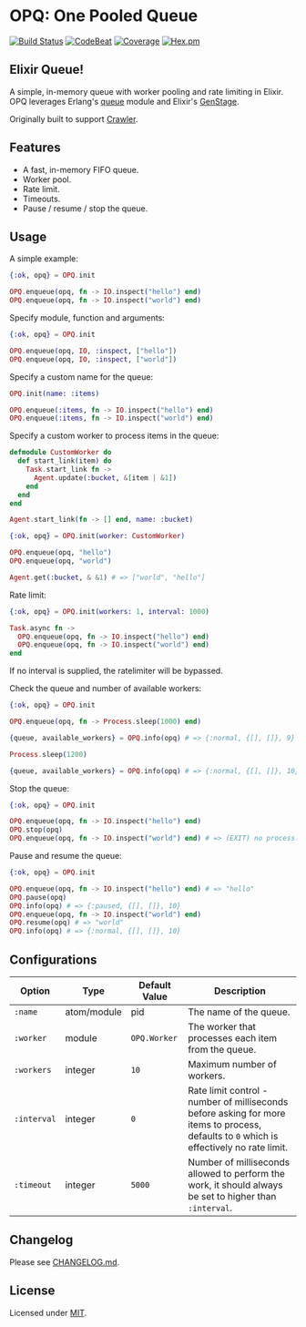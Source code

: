 # OPQ: One Pooled Queue

[![Build Status](https://github.com/fredwu/opq/actions/workflows/ci.yml/badge.svg)](https://github.com/fredwu/opq/actions)
[![CodeBeat](https://codebeat.co/badges/76916047-5b66-466d-91d3-7131a269899a)](https://codebeat.co/projects/github-com-fredwu-opq-master)
[![Coverage](https://img.shields.io/coveralls/fredwu/opq.svg)](https://coveralls.io/github/fredwu/opq?branch=master) [![Hex.pm](https://img.shields.io/hexpm/v/opq.svg)](https://hex.pm/packages/opq)

## Elixir Queue!

A simple, in-memory queue with worker pooling and rate limiting in Elixir. OPQ leverages Erlang's [queue](http://erlang.org/doc/man/queue.html) module and Elixir's [GenStage](https://github.com/elixir-lang/gen_stage).

Originally built to support [Crawler](https://github.com/fredwu/crawler).

## Features

- A fast, in-memory FIFO queue.
- Worker pool.
- Rate limit.
- Timeouts.
- Pause / resume / stop the queue.

## Usage

A simple example:

```elixir
{:ok, opq} = OPQ.init

OPQ.enqueue(opq, fn -> IO.inspect("hello") end)
OPQ.enqueue(opq, fn -> IO.inspect("world") end)
```

Specify module, function and arguments:

```elixir
{:ok, opq} = OPQ.init

OPQ.enqueue(opq, IO, :inspect, ["hello"])
OPQ.enqueue(opq, IO, :inspect, ["world"])
```

Specify a custom name for the queue:

```elixir
OPQ.init(name: :items)

OPQ.enqueue(:items, fn -> IO.inspect("hello") end)
OPQ.enqueue(:items, fn -> IO.inspect("world") end)
```

Specify a custom worker to process items in the queue:

```elixir
defmodule CustomWorker do
  def start_link(item) do
    Task.start_link fn ->
      Agent.update(:bucket, &[item | &1])
    end
  end
end

Agent.start_link(fn -> [] end, name: :bucket)

{:ok, opq} = OPQ.init(worker: CustomWorker)

OPQ.enqueue(opq, "hello")
OPQ.enqueue(opq, "world")

Agent.get(:bucket, & &1) # => ["world", "hello"]
```

Rate limit:

```elixir
{:ok, opq} = OPQ.init(workers: 1, interval: 1000)

Task.async fn ->
  OPQ.enqueue(opq, fn -> IO.inspect("hello") end)
  OPQ.enqueue(opq, fn -> IO.inspect("world") end)
end
```

If no interval is supplied, the ratelimiter will be bypassed.

Check the queue and number of available workers:

```elixir
{:ok, opq} = OPQ.init

OPQ.enqueue(opq, fn -> Process.sleep(1000) end)

{queue, available_workers} = OPQ.info(opq) # => {:normal, {[], []}, 9}

Process.sleep(1200)

{queue, available_workers} = OPQ.info(opq) # => {:normal, {[], []}, 10}
```

Stop the queue:

```elixir
{:ok, opq} = OPQ.init

OPQ.enqueue(opq, fn -> IO.inspect("hello") end)
OPQ.stop(opq)
OPQ.enqueue(opq, fn -> IO.inspect("world") end) # => (EXIT) no process...
```

Pause and resume the queue:

```elixir
{:ok, opq} = OPQ.init

OPQ.enqueue(opq, fn -> IO.inspect("hello") end) # => "hello"
OPQ.pause(opq)
OPQ.info(opq) # => {:paused, {[], []}, 10}
OPQ.enqueue(opq, fn -> IO.inspect("world") end)
OPQ.resume(opq) # => "world"
OPQ.info(opq) # => {:normal, {[], []}, 10}
```

## Configurations

| Option       | Type        | Default Value  | Description |
|--------------|-------------|----------------|-------------|
| `:name`      | atom/module | pid            | The name of the queue.
| `:worker`    | module      | `OPQ.Worker`   | The worker that processes each item from the queue.
| `:workers`   | integer     | `10`           | Maximum number of workers.
| `:interval`  | integer     | `0`            | Rate limit control - number of milliseconds before asking for more items to process, defaults to `0` which is effectively no rate limit.
| `:timeout`   | integer     | `5000`         | Number of milliseconds allowed to perform the work, it should always be set to higher than `:interval`.

## Changelog

Please see [CHANGELOG.md](CHANGELOG.md).

## License

Licensed under [MIT](http://fredwu.mit-license.org/).
